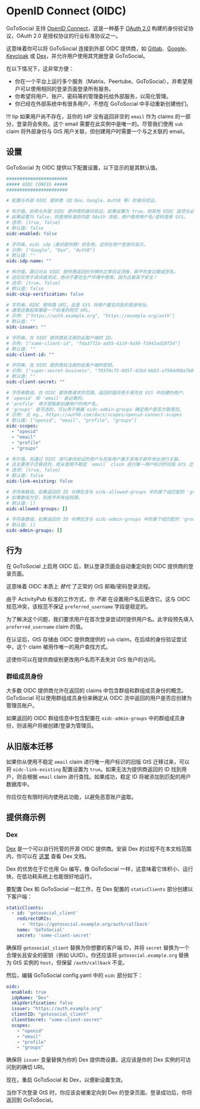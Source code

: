# OpenID Connect (OIDC)

GoToSocial 支持 [OpenID Connect](https://openid.net/connect/)，这是一种基于 [OAuth 2.0](https://oauth.net/2/) 构建的身份验证协议，OAuth 2.0 是授权协议的行业标准协议之一。

这意味着你可以将 GoToSocial 连接到外部 OIDC 提供商，如 [Gitlab](https://docs.gitlab.com/ee/integration/openid_connect_provider.html)、[Google](https://cloud.google.com/identity-platform/docs/web/oidc)、[Keycloak](https://www.keycloak.org/) 或 [Dex](https://dexidp.io/)，并允许用户使用其凭据登录 GoToSocial。

在以下情况下，这非常方便：

- 你在一个平台上运行多个服务（Matrix、Peertube、GoToSocial），并希望用户可以使用相同的登录页面登录所有服务。
- 你希望将用户、账户、密码等的管理委托给外部服务，以简化管理。
- 你已经在外部系统中有很多用户，不想在 GoToSocial 中手动重新创建他们。

!!! tip
    如果用户尚不存在，且你的 IdP 没有返回非空的 `email` 作为 claims 的一部分，登录将会失败。这个 email 需要在此实例中是唯一的。尽管我们使用 `sub` claim 将外部身份与 GtS 用户关联，但创建用户时需要一个与之关联的 email。

## 设置

GoToSocial 为 OIDC 提供以下配置设置，以下显示的是其默认值。

```yaml
#######################
##### OIDC CONFIG #####
#######################

# 配置与外部 OIDC 提供商（如 Dex、Google、Auth0 等）的身份验证。

# 布尔值。启用与外部 OIDC 提供商的身份验证。如果设置为 true，则其他 OIDC 选项也必须设置。
# 如果设置为 false，则使用标准的内部 OAuth 流程，用户使用用户名/密码登录 GtS。
# 选项: [true, false]
# 默认值: false
oidc-enabled: false

# 字符串。oidc idp（身份提供商）的名称。这将在用户登录时显示。
# 示例: ["Google", "Dex", "Auth0"]
# 默认值: ""
oidc-idp-name: ""

# 布尔值。跳过对从 OIDC 提供商返回的令牌的正常验证流程，即不检查过期或签名。
# 这应仅用于调试或测试，绝对不要在生产环境中使用，因为这极其不安全！
# 选项: [true, false]
# 默认值: false
oidc-skip-verification: false

# 字符串。OIDC 提供商 URI。这是 GtS 将用户重定向到的登录地址。
# 通常这看起来像是一个标准的网页 URL。
# 示例: ["https://auth.example.org", "https://example.org/auth"]
# 默认值: ""
oidc-issuer: ""

# 字符串。在 OIDC 提供商处注册的此客户端的 ID。
# 示例: ["some-client-id", "fda3772a-ad35-41c9-9a59-f1943ad18f54"]
# 默认值: ""
oidc-client-id: ""

# 字符串。在 OIDC 提供商处注册的此客户端的密钥。
# 示例: ["super-secret-business", "79379cf5-8057-426d-bb83-af504d98a7b0"]
# 默认值: ""
oidc-client-secret: ""

# 字符串数组。向 OIDC 提供商请求的范围。返回的值将用于填充在 GtS 中创建的用户。
# 'openid' 和 'email' 是必需的。
# 'profile' 用于提取新创建用户的用户名。
# 'groups' 是可选的，可以用于根据 oidc-admin-groups 确定用户是否为管理员。
# 示例: 见 eg., https://auth0.com/docs/scopes/openid-connect-scopes
# 默认值: ["openid", "email", "profile", "groups"]
oidc-scopes:
  - "openid"
  - "email"
  - "profile"
  - "groups"

# 布尔值。将通过 OIDC 进行身份验证的用户与现有用户基于其电子邮件地址进行关联。
# 这主要用于迁移目的，即从使用不稳定 `email` claim 进行唯一用户标识的旧版 GtS 迁移。对于大多数用例，应设置为 false。
# 选项: [true, false]
# 默认值: false
oidc-link-existing: false

# 字符串数组。如果返回的 ID 令牌包含与 oidc-allowed-groups 中的某个组匹配的 'groups' claim，则该用户将在 GtS 实例上被授予访问权限。
# 如果数组为空，则授予所有组权限。
# 默认值: []
oidc-allowed-groups: []

# 字符串数组。如果返回的 ID 令牌包含与 oidc-admin-groups 中的某个组匹配的 'groups' claim，则该用户将在 GtS 实例上被授予管理员权限。
# 默认值: []
oidc-admin-groups: []
```

## 行为

在 GoToSocial 上启用 OIDC 后，默认登录页面会自动重定向到 OIDC 提供商的登录页面。

这意味着 OIDC 本质上 *替代* 了正常的 GtS 邮箱/密码登录流程。

由于 ActivityPub 标准的工作方式，你 _不能_ 在设置用户名后更改它。这与 OIDC 规范冲突，该规范不保证 `preferred_username` 字段是稳定的。

为了解决这个问题，我们要求用户在首次登录尝试时提供用户名。此字段预先填入 `preferred_username` claim 的值。

在认证后，GtS 存储由 OIDC 提供商提供的 `sub` claim。在后续的身份验证尝试中，这个 claim 被用作唯一的用户查找方式。

这使你可以在提供商级别更改用户名而不丢失对 GtS 账户的访问。

### 群组成员身份

大多数 OIDC 提供商允许在返回的 claims 中包含群组和群组成员身份的概念。GoToSocial 可以使用群组成员身份来确定从 OIDC 流中返回的用户是否应创建为管理员账户。

如果返回的 OIDC 群组信息中包含配置在 `oidc-admin-groups` 中的群组成员身份，则该用户将被创建/登录为管理员。

## 从旧版本迁移

如果你从使用不稳定 `email` claim 进行唯一用户标识的旧版 GtS 迁移过来，可以将 `oidc-link-existing` 配置设置为 `true`。如果无法为提供商返回的 ID 找到用户，则会根据 `email` claim 进行查找。如果成功，稳定 ID 将被添加到匹配的用户数据库中。

你应仅在有限时间内使用此功能，以避免恶意账户盗取。

## 提供商示例

### Dex

[Dex](https://dexidp.io/) 是一个可以自行托管的开源 OIDC 提供商。安装 Dex 的过程不在本文档范围内，你可以在 [这里](https://dexidp.io/docs/) 查看 Dex 文档。

Dex 的优势在于它也用 Go 编写，像 GoToSocial 一样，这意味着它体积小、运行快，在低功耗系统上也能很好地运行。

要配置 Dex 和 GoToSocial 一起工作，在 Dex 配置的 `staticClients` 部分创建以下客户端：

```yaml
staticClients:
  - id: 'gotosocial_client'
    redirectURIs:
      - 'https://gotosocial.example.org/auth/callback'
    name: 'GoToSocial'
    secret: 'some-client-secret'
```

确保将 `gotosocial_client` 替换为你想要的客户端 ID，并将 `secret` 替换为一个合理长且安全的密钥（例如 UUID）。你还应该将 `gotosocial.example.org` 替换为 GtS 实例的 `host`，但保留 `/auth/callback` 不变。

然后，编辑 GoToSocial config.yaml 中的 `oidc` 部分如下：

```yaml
oidc:
  enabled: true
  idpName: "Dex"
  skipVerification: false
  issuer: "https://auth.example.org"
  clientID: "gotosocial_client"
  clientSecret: "some-client-secret"
  scopes:
    - "openid"
    - "email"
    - "profile"
    - "groups"
```

确保将 `issuer` 变量替换为你的 Dex 提供商设置。这应该是你的 Dex 实例的可访问到的确切 URI。

现在，重启 GoToSocial 和 Dex，以便新设置生效。

当你下次登录 GtS 时，你应该会被重定向到 Dex 的登录页面。登录成功后，你将返回到 GoToSocial。
